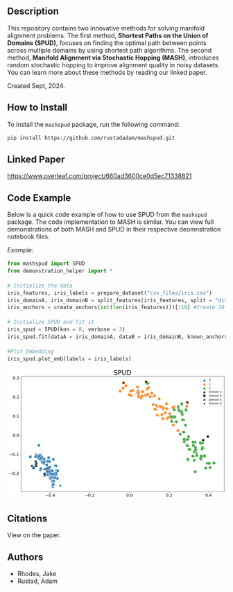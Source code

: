 ## Description
This repository contains two innovative methods for solving manifold alignment problems. The first method, **Shortest Paths on the Union of Domains (SPUD)**, focuses on finding the optimal path between points across multiple domains by using shortest path algorithms. The second method, **Manifold Alignment via Stochastic Hopping (MASH)**, introduces random stochastic hopping to improve alignment quality in noisy datasets. You can learn more about these methods by reading our linked paper.

Created Sept, 2024.


## How to Install
To install the `mashspud` package, run the following command:

```bash
pip install https://github.com/rustadadam/mashspud.git
```

## Linked Paper
https://www.overleaf.com/project/660ad3600ce0d5ec71338821


## Code Example
Below is a quick code example of how to use SPUD from the `mashspud` package. The code implementation to MASH is similar. You can view full demonstrations of both MASH and SPUD in their respective deomnstration notebook files.  

*Example:*
```python
from mashspud import SPUD
from demonstration_helper import *

# Initialize the data
iris_features, iris_labels = prepare_dataset("csv_files/iris.csv")
iris_domainA, iris_domainB = split_features(iris_features, split = "distort") #Create domains
iris_anchors = create_anchors(int(len(iris_features)))[:10] #Create 10 random anchors

# Initialize SPUD and fit it
iris_spud = SPUD(knn = 8, verbose = 3)
iris_spud.fit(dataA = iris_domainA, dataB = iris_domainB, known_anchors=iris_anchors)

#Plot Embedding
iris_spud.plot_emb(labels = iris_labels)
```
![Iris embedding](iris_embedding.png)

## Citations 
View on the paper. 

## Authors
- Rhodes, Jake
- Rustad, Adam
